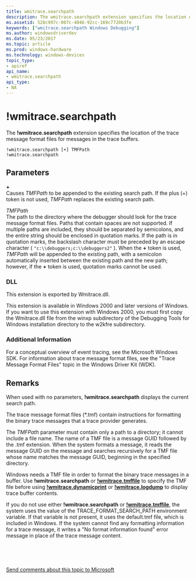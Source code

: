 ```yaml
---
title: wmitrace.searchpath
description: The wmitrace.searchpath extension specifies the location of the trace message format files for messages in the trace buffers.
ms.assetid: 528c997c-007c-4046-92cc-169c7720b3fe
keywords: ["wmitrace.searchpath Windows Debugging"]
ms.author: windowsdriverdev
ms.date: 05/23/2017
ms.topic: article
ms.prod: windows-hardware
ms.technology: windows-devices
topic_type:
- apiref
api_name:
- wmitrace.searchpath
api_type:
- NA
---
```


# !wmitrace.searchpath


The **!wmitrace.searchpath** extension specifies the location of the trace message format files for messages in the trace buffers.

```
!wmitrace.searchpath [+] TMFPath 
!wmitrace.searchpath
```

## <span id="ddk__wmitrace_searchpath_dbg"></span><span id="DDK__WMITRACE_SEARCHPATH_DBG"></span>Parameters


<span id="______________"></span> **+**   
Causes *TMFPath* to be appended to the existing search path. If the plus (+) token is not used, *TMFPath* replaces the existing search path.

<span id="_______TMFPath______"></span><span id="_______tmfpath______"></span><span id="_______TMFPATH______"></span> *TMFPath*   
The path to the directory where the debugger should look for the trace message format files. Paths that contain spaces are not supported. If multiple paths are included, they should be separated by semicolons, and the entire string should be enclosed in quotation marks. If the path is in quotation marks, the backslash character must be preceded by an escape character ( `"c:\\debuggers;c:\\debuggers2"` ). When the **+** token is used, *TMFPath* will be appended to the existing path, with a semicolon automatically inserted between the existing path and the new path; however, if the **+** token is used, quotation marks cannot be used.

<span id="_____________"></span>   

### <span id="DLL"></span><span id="dll"></span>DLL

This extension is exported by Wmitrace.dll.

This extension is available in Windows 2000 and later versions of Windows. If you want to use this extension with Windows 2000, you must first copy the Wmitrace.dll file from the winxp subdirectory of the Debugging Tools for Windows installation directory to the w2kfre subdirectory.

### <span id="Additional_Information"></span><span id="additional_information"></span><span id="ADDITIONAL_INFORMATION"></span>Additional Information

For a conceptual overview of event tracing, see the Microsoft Windows SDK. For information about trace message format files, see the "Trace Message Format Files" topic in the Windows Driver Kit (WDK).

Remarks
-------

When used with no parameters, **!wmitrace.searchpath** displays the current search path.

The trace message format files (\*.tmf) contain instructions for formatting the binary trace messages that a trace provider generates.

The *TMFPath* parameter must contain only a path to a directory; it cannot include a file name. The name of a TMF file is a message GUID followed by the .tmf extension. When the system formats a message, it reads the message GUID on the message and searches recursively for a TMF file whose name matches the message GUID, beginning in the specified directory.

Windows needs a TMF file in order to format the binary trace messages in a buffer. Use **!wmitrace.searchpath** or [**!wmitrace.tmffile**](-wmitrace-tmffile.md) to specify the TMF file before using [**!wmitrace.dynamicprint**](-wmitrace-dynamicprint.md) or [**!wmitrace.logdump**](-wmitrace-logdump.md) to display trace buffer contents.

If you do not use either **!wmitrace.searchpath** or [**!wmitrace.tmffile**](-wmitrace-tmffile.md), the system uses the value of the TRACE\_FORMAT\_SEARCH\_PATH environment variable. If that variable is not present, it uses the default.tmf file, which is included in Windows. If the system cannot find any formatting information for a trace message, it writes a "No format information found" error message in place of the trace message content.

 

 

[Send comments about this topic to Microsoft](mailto:wsddocfb@microsoft.com?subject=Documentation%20feedback%20[debugger\debugger]:%20!wmitrace.searchpath%20%20RELEASE:%20%285/15/2017%29&body=%0A%0APRIVACY%20STATEMENT%0A%0AWe%20use%20your%20feedback%20to%20improve%20the%20documentation.%20We%20don't%20use%20your%20email%20address%20for%20any%20other%20purpose,%20and%20we'll%20remove%20your%20email%20address%20from%20our%20system%20after%20the%20issue%20that%20you're%20reporting%20is%20fixed.%20While%20we're%20working%20to%20fix%20this%20issue,%20we%20might%20send%20you%20an%20email%20message%20to%20ask%20for%20more%20info.%20Later,%20we%20might%20also%20send%20you%20an%20email%20message%20to%20let%20you%20know%20that%20we've%20addressed%20your%20feedback.%0A%0AFor%20more%20info%20about%20Microsoft's%20privacy%20policy,%20see%20http://privacy.microsoft.com/default.aspx. "Send comments about this topic to Microsoft")




